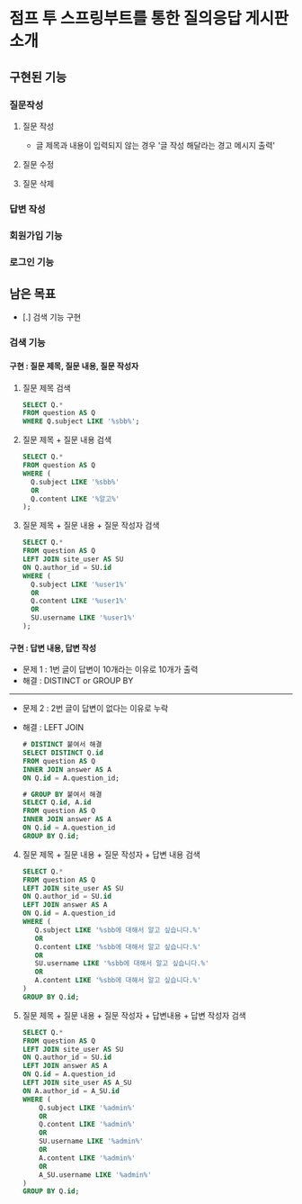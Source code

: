 # 점프 투 스프링부트를 통한 질의응답 게시판 소개
## 구현된 기능
### 질문작성
1. 질문 작성
    - 글 제목과 내용이 입력되지 않는 경우 '글 작성 해달라는 경고 메시지 출력'

2. 질문 수정
3. 질문 삭제

### 답변 작성
### 회원가입 기능
### 로그인 기능

## 남은 목표
- [.] 검색 기능 구현

### 검색 기능
#### 구현 : 질문 제목, 질문 내용, 질문 작성자
1. 질문 제목 검색
   ```sql
   SELECT Q.*
   FROM question AS Q
   WHERE Q.subject LIKE '%sbb%';
   ```

2. 질문 제목 + 질문 내용 검색
   ```sql
   SELECT Q.*
   FROM question AS Q
   WHERE (
     Q.subject LIKE '%sbb%'
     OR
     Q.content LIKE '%알고%'
   );
   ```

3. 질문 제목 + 질문 내용 + 질문 작성자 검색
   ```sql
   SELECT Q.*
   FROM question AS Q
   LEFT JOIN site_user AS SU
   ON Q.author_id = SU.id
   WHERE (
     Q.subject LIKE '%user1%'
     OR
     Q.content LIKE '%user1%'
     OR
     SU.username LIKE '%user1%'
   );
   ```

#### 구현 : 답변 내용, 답변 작성
- 문제 1 : 1번 글이 답변이 10개라는 이유로 10개가 출력
- 해결 : DISTINCT or GROUP BY
---
- 문제 2 : 2번 글이 답변이 없다는 이유로 누락
- 해결 : LEFT JOIN

   ```sql
   # DISTINCT 붙여서 해결
   SELECT DISTINCT Q.id
   FROM question AS Q
   INNER JOIN answer AS A
   ON Q.id = A.question_id;
   
   # GROUP BY 붙여서 해결
   SELECT Q.id, A.id
   FROM question AS Q
   INNER JOIN answer AS A
   ON Q.id = A.question_id
   GROUP BY Q.id;
   ```

4. 질문 제목  + 질문 내용 + 질문 작성자 + 답변 내용 검색
    ```sql
    SELECT Q.*
    FROM question AS Q
    LEFT JOIN site_user AS SU
    ON Q.author_id = SU.id
    LEFT JOIN answer AS A
    ON Q.id = A.question_id
    WHERE (
       Q.subject LIKE '%sbb에 대해서 알고 싶습니다.%'
       OR
       Q.content LIKE '%sbb에 대해서 알고 싶습니다.%'
       OR
       SU.username LIKE '%sbb에 대해서 알고 싶습니다.%'
       OR
       A.content LIKE '%sbb에 대해서 알고 싶습니다.%'
    )
    GROUP BY Q.id;
    ```

5. 질문 제목  + 질문 내용 + 질문 작성자 + 답변내용 + 답변 작성자 검색
    ```sql
    SELECT Q.*
    FROM question AS Q
    LEFT JOIN site_user AS SU
    ON Q.author_id = SU.id
    LEFT JOIN answer AS A
    ON Q.id = A.question_id
    LEFT JOIN site_user AS A_SU
    ON A.author_id = A_SU.id
    WHERE (
        Q.subject LIKE '%admin%'
        OR
        Q.content LIKE '%admin%'
        OR
        SU.username LIKE '%admin%'
        OR
        A.content LIKE '%admin%'
        OR
        A_SU.username LIKE '%admin%'		
    )
    GROUP BY Q.id;
    ```